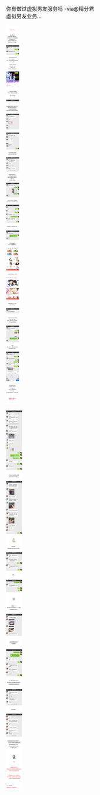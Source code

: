 你有做过虚拟男友服务吗 -via@精分君  
虚拟男友业务...

![6bfeeb75d2f2450f8acd2b497a603177.jpg](https://raw.githubusercontent.com/wxlzmt/cdn1/master/ext/qw/groups/30060/6bfeeb75d2f2450f8acd2b497a603177.jpg)

![47ab24ffeed24ee5822e3b0cc8a52584.jpg](https://raw.githubusercontent.com/wxlzmt/cdn1/master/ext/qw/groups/30060/47ab24ffeed24ee5822e3b0cc8a52584.jpg)
